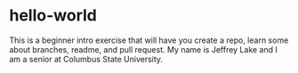 # hello-world
This is a beginner intro exercise that will have you create a repo, learn some about branches, readme, and pull request.
My name is Jeffrey Lake and I am a senior at Columbus State University.
